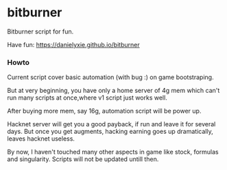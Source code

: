 # bitburner
Bitburner script for fun.

Have fun: https://danielyxie.github.io/bitburner


### Howto
Current script cover basic automation (with bug :) on game bootstraping.

But at very beginning, you have only a home server of 4g mem which can't 
run many scripts at once,where v1 script just works well.

After buying more mem, say 16g, automation script will be power up.

Hacknet server will get you a good payback, if run and leave it for several days.
But once you get augments, hacking earning goes up dramatically, leaves hacknet useless.

By now, I haven't touched many other aspects in game like stock, formulas and singularity.
Scripts will not be updated untill then.

